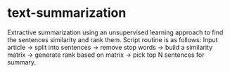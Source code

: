 # text-summarization
Extractive summarization using an unsupervised learning approach to find the sentences similarity and rank them. Script routine is as follows: Input article → split into sentences → remove stop words → build a similarity matrix → generate rank based on matrix → pick top N sentences for summary.

